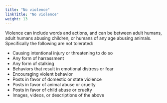```yaml
---
title: "No violence"
linkTitle: "No violence"
weight: 13
---
```



Violence can include words and actions, and can be between adult humans, adult
humans abusing children, or humans of any age abusing animals.
Specifically the following are not tolerated:

-   Causing intentional injury or threatening to do so
-   Any form of harrassment
-   Any form of stalking
-   Behaviors that result in emotional distress or fear
-   Encouraging violent behavior
-   Posts in favor of domestic or state violence
-   Posts in favor of animal abuse or cruelty
-   Posts in favor of child abuse or cruelty
-   Images, videos, or descriptions of the above
